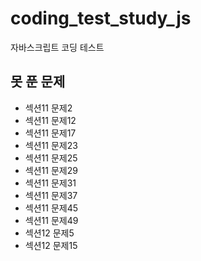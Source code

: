 # coding_test_study_js

자바스크립트 코딩 테스트

## 못 푼 문제

- 섹션11 문제2
- 섹션11 문제12
- 섹션11 문제17
- 섹션11 문제23
- 섹션11 문제25
- 섹션11 문제29
- 섹션11 문제31
- 섹션11 문제37
- 섹션11 문제45
- 섹션11 문제49
- 섹션12 문제5
- 섹션12 문제15
